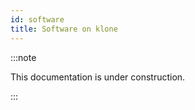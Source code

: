```yaml
---
id: software
title: Software on klone
---
```


:::note

This documentation is under construction.

:::
